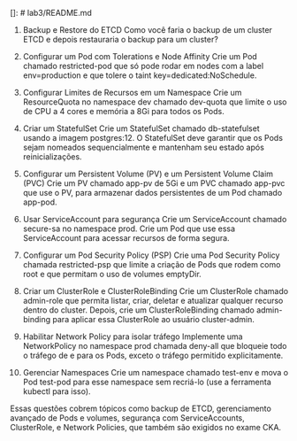 []: # lab3/README.md

1. Backup e Restore do ETCD
Como você faria o backup de um cluster ETCD e depois restauraria o backup para um cluster?

2. Configurar um Pod com Tolerations e Node Affinity
Crie um Pod chamado restricted-pod que só pode rodar em nodes com a label env=production e que tolere o taint key=dedicated:NoSchedule.

3. Configurar Limites de Recursos em um Namespace
Crie um ResourceQuota no namespace dev chamado dev-quota que limite o uso de CPU a 4 cores e memória a 8Gi para todos os Pods.

4. Criar um StatefulSet
Crie um StatefulSet chamado db-statefulset usando a imagem postgres:12. O StatefulSet deve garantir que os Pods sejam nomeados sequencialmente e mantenham seu estado após reinicializações.

5. Configurar um Persistent Volume (PV) e um Persistent Volume Claim (PVC)
Crie um PV chamado app-pv de 5Gi e um PVC chamado app-pvc que use o PV, para armazenar dados persistentes de um Pod chamado app-pod.

6. Usar ServiceAccount para segurança
Crie um ServiceAccount chamado secure-sa no namespace prod. Crie um Pod que use essa ServiceAccount para acessar recursos de forma segura.

7. Configurar um Pod Security Policy (PSP)
Crie uma Pod Security Policy chamada restricted-psp que limite a criação de Pods que rodem como root e que permitam o uso de volumes emptyDir.

8. Criar um ClusterRole e ClusterRoleBinding
Crie um ClusterRole chamado admin-role que permita listar, criar, deletar e atualizar qualquer recurso dentro do cluster. Depois, crie um ClusterRoleBinding chamado admin-binding para aplicar essa ClusterRole ao usuário cluster-admin.

9. Habilitar Network Policy para isolar tráfego
Implemente uma NetworkPolicy no namespace prod chamada deny-all que bloqueie todo o tráfego de e para os Pods, exceto o tráfego permitido explicitamente.

10. Gerenciar Namespaces
Crie um namespace chamado test-env e mova o Pod test-pod para esse namespace sem recriá-lo (use a ferramenta kubectl para isso).

Essas questões cobrem tópicos como backup de ETCD, gerenciamento avançado de Pods e volumes, segurança com ServiceAccounts, ClusterRole, e Network Policies, que também são exigidos no exame CKA.